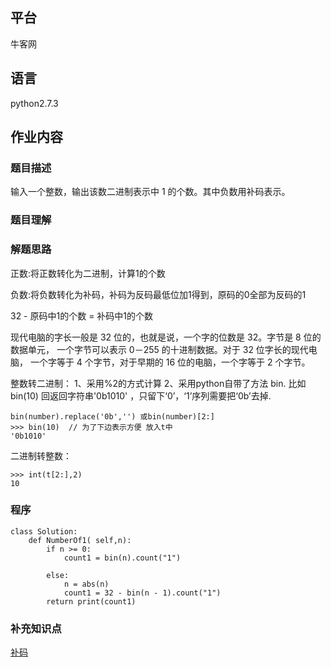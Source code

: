 ## 平台
牛客网

## 语言
python2.7.3

## 作业内容

### 题目描述
输入一个整数，输出该数二进制表示中 1 的个数。其中负数用补码表示。



### 题目理解



### 解题思路
正数:将正数转化为二进制，计算1的个数

负数:将负数转化为补码，补码为反码最低位加1得到，原码的0全部为反码的1

32 - 原码中1的个数 = 补码中1的个数

现代电脑的字长一般是 32 位的，也就是说，一个字的位数是 32。字节是 8 位的数据单元，
一个字节可以表示 0－255 的十进制数据。对于 32 位字长的现代电脑，
一个字等于 4 个字节，对于早期的 16 位的电脑，一个字等于 2 个字节。

整数转二进制：
1、采用%2的方式计算
2、采用python自带了方法 bin.
比如bin(10) 回返回字符串'0b1010' ，只留下‘0’，‘1’序列需要把‘0b’去掉.
    
    bin(number).replace('0b','') 或bin(number)[2:]
    >>> bin(10)  // 为了下边表示方便 放入t中
    '0b1010'
 
二进制转整数：
    
    >>> int(t[2:],2)
    10


### 程序
    
    class Solution:
        def NumberOf1( self,n):
            if n >= 0:
                count1 = bin(n).count("1")
    
            else:
                n = abs(n)
                count1 = 32 - bin(n - 1).count("1")
            return print(count1)


### 补充知识点

[补码](https://jingyan.baidu.com/article/1e5468f90a9568484861b77c.html)
